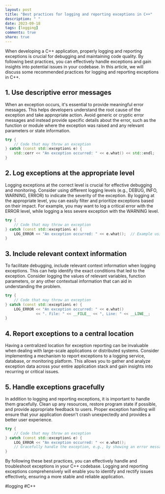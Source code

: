 ```yaml
---
layout: post
title: "Best practices for logging and reporting exceptions in C++"
description: " "
date: 2023-09-18
tags: [logging]
comments: true
share: true
---
```


When developing a C++ application, properly logging and reporting exceptions is crucial for debugging and maintaining code quality. By following best practices, you can effectively handle exceptions and gain insights into potential issues in your codebase. In this article, we will discuss some recommended practices for logging and reporting exceptions in C++.

## 1. Use descriptive error messages

When an exception occurs, it's essential to provide meaningful error messages. This helps developers understand the root cause of the exception and take appropriate action. Avoid generic or cryptic error messages and instead provide specific details about the error, such as the function or module where the exception was raised and any relevant parameters or state information.

```cpp
try {
    // Code that may throw an exception
} catch (const std::exception& e) {
    std::cerr << "An exception occurred: " << e.what() << std::endl;
}
```

## 2. Log exceptions at the appropriate level

Logging exceptions at the correct level is crucial for effective debugging and monitoring. Consider using different logging levels (e.g., DEBUG, INFO, WARNING, ERROR) to indicate the severity of the exception. By logging at the appropriate level, you can easily filter and prioritize exceptions based on their impact. For example, you may want to log a critical error with the ERROR level, while logging a less severe exception with the WARNING level.

```cpp
try {
    // Code that may throw an exception
} catch (const std::exception& e) {
    LOG_ERROR << "An exception occurred: " << e.what();  // Example using a logging framework
}
```
## 3. Include relevant context information

To facilitate debugging, include relevant context information when logging exceptions. This can help identify the exact conditions that led to the exception. Consider logging the values of relevant variables, function parameters, or any other contextual information that can aid in understanding the problem.

```cpp
try {
    // Code that may throw an exception
} catch (const std::exception& e) {
    LOG_ERROR << "An exception occurred: " << e.what()
              << ". File: " << __FILE__ << ", Line: " << __LINE__;
}
```

## 4. Report exceptions to a central location

Having a centralized location for exception reporting can be invaluable when dealing with large-scale applications or distributed systems. Consider implementing a mechanism to report exceptions to a logging service, database, or monitoring platform. This allows you to gather and analyze exception data across your entire application stack and gain insights into recurring or critical issues.

## 5. Handle exceptions gracefully

In addition to logging and reporting exceptions, it is important to handle them gracefully. Clean up any resources, restore program state if possible, and provide appropriate feedback to users. Proper exception handling will ensure that your application doesn't crash unexpectedly and provides a better user experience.

```cpp
try {
    // Code that may throw an exception
} catch (const std::exception& e) {
    LOG_ERROR << "An exception occurred: " << e.what();
    // Gracefully handle the exception, e.g., by showing an error message or rolling back changes
}
```

By following these best practices, you can effectively handle and troubleshoot exceptions in your C++ codebase. Logging and reporting exceptions comprehensively will enable you to identify and rectify issues effectively, ensuring a more stable and reliable application.

#logging #C++